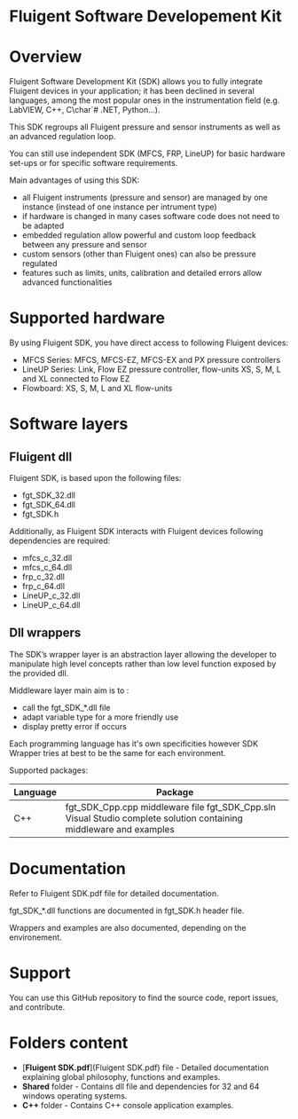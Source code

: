 # Fluigent Software Developement Kit

# Overview
Fluigent Software Development Kit (SDK) allows you to fully integrate Fluigent devices in your application; it has been declined in several languages, among the most popular ones in the instrumentation field (e.g. LabVIEW, C++, C\char`# .NET, Python…).

This SDK regroups all Fluigent pressure and sensor instruments as well as an advanced regulation loop. 

You can still use independent SDK (MFCS, FRP, LineUP) for basic hardware set-ups or for specific software requirements. 

Main advantages of using this SDK:
* all Fluigent instruments (pressure and sensor) are managed by one instance (instead of one instance per intrument type)
* if hardware is changed in many cases software code does not need to be adapted
* embedded regulation allow powerful and custom loop feedback between any pressure and sensor
* custom sensors (other than Fluigent ones) can also be pressure regulated
* features such as limits, units, calibration and detailed errors allow advanced functionalities

# Supported hardware
By using Fluigent SDK, you have direct access to following Fluigent devices:
* MFCS Series: MFCS, MFCS-EZ, MFCS-EX and PX pressure controllers
* LineUP Series: Link, Flow EZ pressure controller, flow-units XS, S, M, L and XL connected to Flow EZ
* Flowboard: XS, S, M, L and XL flow-units

# Software layers

## Fluigent dll

Fluigent SDK, is based upon the following files:
* fgt_SDK_32.dll
* fgt_SDK_64.dll
* fgt_SDK.h

Additionally, as Fluigent SDK interacts with Fluigent devices following dependencies are required:
* mfcs_c_32.dll
* mfcs_c_64.dll
* frp_c_32.dll
* frp_c_64.dll
* LineUP_c_32.dll
* LineUP_c_64.dll

## Dll wrappers

The SDK’s wrapper layer is an abstraction layer allowing the developer to manipulate high level concepts rather than low level function exposed by the provided dll.

Middleware layer main aim is to :
* call the fgt_SDK_*.dll file
* adapt variable type for a more friendly use
* display pretty error if occurs

Each programming language has it's own specificities however SDK Wrapper tries at best to be the same for each environment. 

Supported packages:

| Language | Package |
| --- | --- |
| C++ | fgt_SDK_Cpp.cpp middleware file fgt_SDK_Cpp.sln Visual Studio complete solution containing middleware and examples |

# Documentation
Refer to Fluigent SDK.pdf file for detailed documentation.

fgt_SDK_*.dll functions are documented in fgt_SDK.h header file.

Wrappers and examples are also documented, depending on the environement.

# Support
You can use this GitHub repository to find the source code, report issues, and contribute.

# Folders content
* [**Fluigent SDK.pdf**](Fluigent SDK.pdf) file - Detailed documentation explaining global philosophy, functions and examples.
* **Shared** folder - Contains dll file and dependencies for 32 and 64 windows operating systems.
* **C++** folder - Contains C++ console application examples.